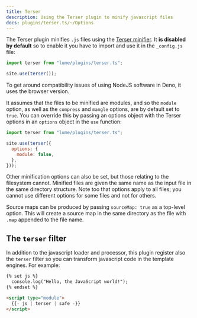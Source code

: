 ```yaml
---
title: Terser
description: Using the Terser plugin to minify javascript files
docs: plugins/terser.ts/~/Options
---
```


The Terser plugin minifies `.js` files using the
[Terser minifier](https://terser.org/). It **is disabled by default** so to
enable it you have to import and use it in the `_config.js` file:

```js
import terser from "lume/plugins/terser.ts";

site.use(terser());
```

To get around compatibility issues of using NodeJS software in Deno, it uses the
browser version.

It assumes that the files to be minified are modules, and so the `module`
option, as well as the `compress` and `mangle` options, are by default set to
`true`. You can override this by passing an options object with the Terser
options in an `options` object in the `use` function:

```js
import terser from "lume/plugins/terser.ts";

site.use(terser({
  options: {
    module: false,
  },
}));
```

Other minification options can also be set, but those relating to the filesystem
cannot. Minified files are given the same name as the input file in the same
directory structure. Note too that options apply to all files; you cannot use
different options for some files and not for others.

Source maps can be produced by passing `sourceMap: true` as a top-level option.
This will create a source map in the same directory as the file with `.map`
appended to the file name.

## The `terser` filter

In addition to the javascript loader and processor, this plugin register also
the `terser` filter so you can transform javascript code in the template
engines. For example:

```html
{% set js %}
  console.log("Hello, the JavaScript world!");
{% endset %}

<script type="module">
  {{- js | terser | safe -}}
</script>
```
